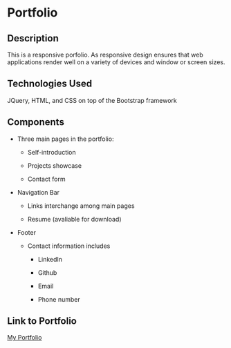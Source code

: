 # Portfolio

## Description

This is a responsive porfolio. As responsive design ensures that web applications render well on a variety of devices and window or screen sizes. 



## Technologies Used

 JQuery, HTML, and CSS on top of the Bootstrap framework
 
 

## Components

* Three main pages in the portfolio:

   * Self-introduction 

   * Projects showcase

   * Contact form

* Navigation Bar

  * Links interchange among main pages 

  * Resume (avaliable for download)
  
* Footer
  
  * Contact information includes
    
      * LinkedIn
      
      * Github
      
      * Email
      
      * Phone number    



## Link to Portfolio

[My Portfolio](https://zhuxiaoyu1019.github.io/portfolio/)
